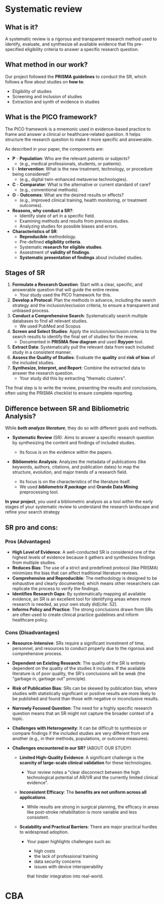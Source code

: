 # Systematic review
## What is it?
A systematic review is a rigorous and transparent research method used to identify, evaluate, and synthesize all available evidence that fits pre-specified eligibility criteria to answer a specific research question.

## What method in our work?
Our project followed the **PRISMA guidelines** to conduct the SR, which follows a flow about studies on **how to**:
* Eligibility of studies
* Screening and inclusion of studies
* Extraction and synth of evidence in studies

## What is the PICO framework?

The PICO framework is a mnemonic used in evidence-based practice to frame and answer a clinical or healthcare-related question. It helps structure the research question to make it more specific and answerable.

As described in your paper, the components are:
* **P** - **Population**: Who are the relevant patients or subjects? 
    * (e.g., medical professionals, students, or patients).
* **I** - **Intervention**: What is the new treatment, technology, or procedure being considered? 
    * (e.g., digital twin-enhanced metaverse technologies).
* **C** - **Comparator**: What is the alternative or current standard of care? 
    * (e.g., conventional methods).
* **O** - **Outcomes**: What are the desired results or effects? 
    * (e.g., improved clinical training, health monitoring, or treatment outcomes).
* **Reasons, why conduct a SR?**:
    * Identify state of art in a specific field.
    * Examining methods and results from previous studies.
    * Analyzing studies for possible biases and errors.
* **Characteristics of SR**:
    * **Reproducible** methodology.
    * Pre-defined **eligibility criteria**.
    * Systematic **research for eligible studies**.
    * Assestment of **validity of findings**.
    * **Systematic presentation of findings** about included studies.

## Stages of SR
1.  **Formulate a Research Question**: Start with a clear, specific, and answerable question that will guide the entire review. 
    * Your study used the PICO framework for this.
2.  **Develop a Protocol**: Plan the methods in advance, including the search strategy and the inclusion/exclusion criteria, to ensure a transparent and unbiased process.
3.  **Conduct a Comprehensive Search**: Systematically search multiple databases to find all relevant studies.
    * We used PubMed and Scopus
4.  **Screen and Select Studies**: Apply the inclusion/exclusion criteria to the search results to identify the final set of studies for the review. 
    * Documented in **PRISMA flow diagram** and used ***Rayyan*** tool.
5.  **Extract Data**: Systematically pull the relevant data from each included study in a consistent manner.
6.  **Assess the Quality of Studies**: Evaluate the **quality** and **risk of bias** of the included studies.
7.  **Synthesize, Interpret, and Report**: Combine the extracted data to answer the research question. 
    * Your study did this by extracting "thematic clusters". 

The final step is to write the review, presenting the results and conclusions, often using the PRISMA checklist to ensure complete reporting.

## Difference between SR and Bibliometric Analysis?

While ***both analyze literature***, they do so with different goals and methods.

* **Systematic Review** (SR): Aims to answer a specific research question by synthesizing the content and findings of included studies. 
    * Its focus is on the evidence within the papers.

* **Bibliometric Analysis**: Analyzes the metadata of publications (like keywords, authors, citations, and publication dates) to map the structure, evolution, and major trends of a research field. 
    * Its focus is on the characteristics of the literature itself.
    * We used ***bibliometrix R package*** and **Orande Data Mining** preprocessing tool.

**In your project**, you used a bibliometric analysis as a tool within the early stages of your systematic review to understand the research landscape and refine your search strategy

## SR pro and cons:

### Pros (Advantages)

* **High Level of Evidence**: A well-conducted SR is considered one of the highest levels of evidence because it gathers and synthesizes findings from multiple studies.
* **Reduces Bias**: The use of a strict and predefined protocol (like PRISMA) minimizes the bias that can affect traditional literature reviews.
* **Comprehensive and Reproducible**: The methodology is designed to be exhaustive and clearly documented, which means other researchers can replicate the process to verify the findings.
* **Identifies Research Gaps**: By systematically mapping all available evidence, an SR is an excellent tool for identifying areas where more research is needed, as your own study did[cite: 52].
* **Informs Policy and Practice**: The strong conclusions drawn from SRs are often used to create clinical practice guidelines and inform healthcare policy.

### Cons (Disadvantages)

* **Resource-Intensive**: SRs require a significant investment of time, personnel, and resources to conduct properly due to the rigorous and comprehensive process.
* **Dependent on Existing Research**: The quality of the SR is entirely dependent on the quality of the studies it includes. If the available literature is of poor quality, the SR's conclusions will be weak (the "garbage in, garbage out" principle).
* **Risk of Publication Bias**: SRs can be skewed by publication bias, where studies with statistically significant or positive results are more likely to be published and found than those with negative or inconclusive results.
* **Narrowly Focused Question**: The need for a highly specific research question means that an SR might not capture the broader context of a topic.
* **Challenges with Heterogeneity**: It can be difficult to synthesize or compare findings if the included studies are very different from one another (e.g., in their methods, populations, or outcome measures).

* **Challenges encountered in our SR?** (ABOUT OUR STUDY)
    * **Limited High-Quality Evidence**: A significant challenge is the **scarcity of large-scale clinical validation** for these technologies. 
        * Your review notes a "clear disconnect between the high technological potential of AR/VR and the currently limited clinical evidence".

    * **Inconsistent Efficacy**: The **benefits are not uniform across all applications**. 
        * While results are strong in surgical planning, the efficacy in areas like post-stroke rehabilitation is more variable and less consistent.

    * **Scalability and Practical Barriers**: There are major practical hurdles to widespread adoption. 
        * Your paper highlights challenges such as:
            * high costs
            * the lack of professional training
            * data security concerns
            * issues with device interoperability 
            
            that hinder integration into real-world.

# CBA